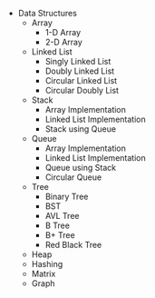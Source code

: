 * Data Structures
  * Array
    * 1-D Array
    * 2-D Array
  * Linked List
    * Singly Linked List
    * Doubly Linked List
    * Circular Linked List
    * Circular Doubly List
  * Stack
    * Array Implementation
    * Linked List Implementation
    * Stack using Queue
  * Queue
    * Array Implementation
    * Linked List Implementation
    * Queue using Stack
    * Circular Queue
  * Tree
    * Binary Tree
    * BST
    * AVL Tree
    * B Tree
    * B+ Tree
    * Red Black Tree
  * Heap
  * Hashing
  * Matrix
  * Graph
